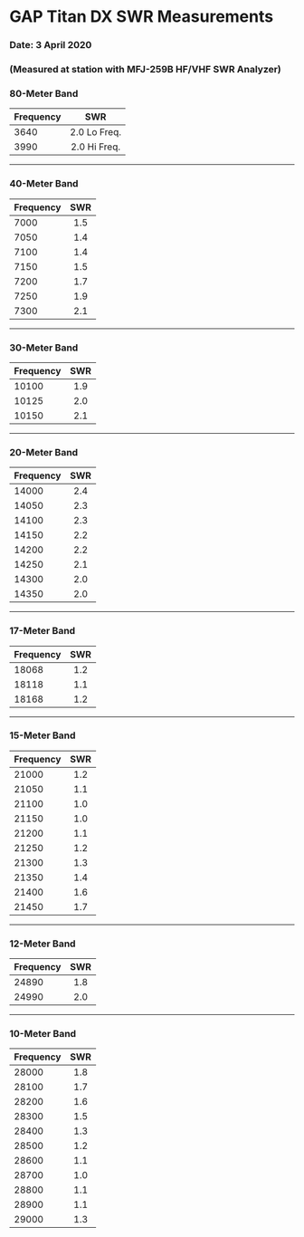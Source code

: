 
# GAP Titan DX SWR Measurements
### Date: 3 April 2020
### (Measured at station with MFJ-259B HF/VHF SWR Analyzer)


### 80-Meter Band
Frequency | SWR
--- |:---:
3640 | 2.0 Lo Freq.
3990 | 2.0 Hi Freq.

***

### 40-Meter Band
Frequency | SWR
--- |:---:
7000 | 1.5
7050 | 1.4
7100 | 1.4
7150 | 1.5
7200 | 1.7
7250 | 1.9
7300 | 2.1

***

### 30-Meter Band
Frequency | SWR
--- |:---:
10100 | 1.9
10125 | 2.0
10150 | 2.1

***

### 20-Meter Band
Frequency | SWR
--- |:---:
14000 | 2.4
14050 | 2.3
14100 | 2.3
14150 | 2.2
14200 | 2.2
14250 | 2.1
14300 | 2.0
14350 | 2.0

***

### 17-Meter Band
Frequency | SWR
--- |:---:
18068 | 1.2
18118 | 1.1
18168 | 1.2

***

### 15-Meter Band
Frequency | SWR
--- |:---:
21000 | 1.2
21050 | 1.1
21100 | 1.0
21150 | 1.0
21200 | 1.1
21250 | 1.2
21300 | 1.3
21350 | 1.4
21400 | 1.6
21450 | 1.7

***

### 12-Meter Band
Frequency | SWR
--- |:---:
24890 | 1.8
24990 | 2.0

***

### 10-Meter Band
Frequency | SWR
--- |:---:
28000 | 1.8
28100 | 1.7
28200 | 1.6
28300 | 1.5
28400 | 1.3
28500 | 1.2
28600 | 1.1
28700 | 1.0
28800 | 1.1
28900 | 1.1
29000 | 1.3
